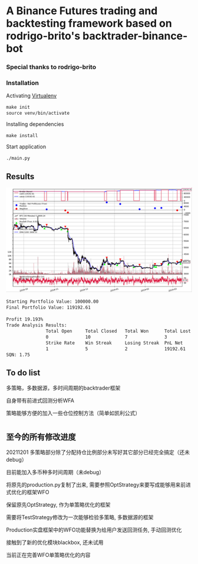 # A Binance Futures trading and backtesting framework based on rodrigo-brito's backtrader-binance-bot

### Special thanks to rodrigo-brito

### Installation

Activating [Virtualenv](https://virtualenv.pypa.io/en/latest/)
```
make init
source venv/bin/activate
```

Installing dependencies
```
make install
```

Start application
```
./main.py
```

## Results

![alt text](screenshot.png "Backtrader Simulation")


```
Starting Portfolio Value: 100000.00
Final Portfolio Value: 119192.61

Profit 19.193%
Trade Analysis Results:
               Total Open     Total Closed   Total Won      Total Lost     
               0              10             7              3              
               Strike Rate    Win Streak     Losing Streak  PnL Net        
               1              5              2              19192.61       
SQN: 1.75
```

## To do list

多策略，多数据源，多时间周期的backtrader框架

自身带有前进式回测分析WFA

策略能够方便的加入一些仓位控制方法（简单如凯利公式）
#

## 至今的所有修改进度

20211201
多策略部分除了分配持仓比例部分未写好其它部分已经完全搞定（还未debug）

目前能加入多币种多时间周期（未debug）

将原先的production.py复制了出来, 需要参照OptStrategy来要写成能够用来前进式优化的框架WFO

保留原先OptStrategy, 作为单策略优化的框架

需要将TestStrategy修改为一次能够检验多策略, 多数据源的框架

Production实盘框架中的WFO功能替换为给用户发送回测任务, 手动回测优化

接触到了新的优化模块blackbox, 还未试用

当前正在完善WFO单策略优化的内容
